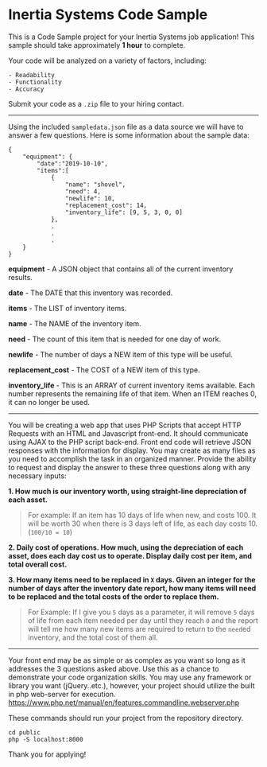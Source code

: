 # Inertia Systems Code Sample
This is a Code Sample project for your Inertia Systems job application!
This sample should take approximately **1 hour** to complete. 

Your code will be analyzed on a variety of factors, including:

    - Readability
    - Functionality
    - Accuracy

Submit your code as a `.zip` file to your hiring contact.

-------------
Using the included `sampledata.json` file as a data source we will have to answer a few questions.  Here is some information about the sample data:

```
{
    "equipment": { 
        "date":"2019-10-10", 
        "items":[            
            {
                "name": "shovel",  
                "need": 4,         
                "newlife": 10,     
                "replacement_cost": 14,   
                "inventory_life": [9, 5, 3, 0, 0]                         
            },
            .
            .
            .
    }
}
```
**equipment** - A JSON object that contains all of the current inventory results.

**date** - The DATE that this inventory was recorded.

**items** - The LIST of inventory items.

**name** - The NAME of the inventory item.

**need** - The count of this item that is needed for one day of work.

**newlife** - The number of days a NEW item of this type will be useful.

**replacement_cost** - The COST of a NEW item of this type.

**inventory_life** - This is an ARRAY of current inventory items available.  Each number represents the remaining life of that item.  When an ITEM reaches 0, it can no longer be used.

-------

You will be creating a web app that uses PHP Scripts that accept HTTP Requests with an HTML and Javascript front-end.  It should communicate using AJAX to the PHP script back-end. Front end code will retrieve JSON responses with the information for display. You may create as many files as you need to accomplish the task in an organized manner.  Provide the ability to request and display the answer to these three questions along with any necessary inputs: 

**1. How much is our inventory worth, using straight-line depreciation of each asset.**
>For example: If an item has 10 days of life when new, and costs 100.  It will be worth 30 when there is 3 days left of life, as each day costs 10.  (`100/10 = 10`)

**2.  Daily cost of operations.  How much, using the depreciation of each asset, does each day cost us to operate.  Display daily cost per item, and total overall cost.**

**3.  How many items need to be replaced in `X` days.  Given an integer for the number of days after the inventory date report, how many items will need to be replaced and the total costs of the order to replace them.**
>For Example:  If I give you `5` days as a parameter, it will remove `5` days of life from each item needed per day until they reach `0` and the report will tell me how many new items are required to return to the `need`ed inventory, and the total cost of them all. 

----
Your front end may be as simple or as complex as you want so long as it addresses the 3 questions asked above.  Use this as a chance to demonstrate your code organization skills.  You may use any framework or library you want (jQuery..etc.), however, your project should utilize the built in php web-server for execution. https://www.php.net/manual/en/features.commandline.webserver.php

These commands should run your project from the repository directory.
```
cd public
php -S localhost:8000
````

Thank you for applying!  

